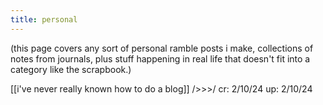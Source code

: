 ```yaml
---
title: personal
---
```

(this page covers any sort of personal ramble posts i make, collections of notes from journals, plus stuff happening in real life that doesn't fit into a category like the scrapbook.)

[[i've never really known how to do a blog]] />>>/ cr: 2/10/24 up: 2/10/24